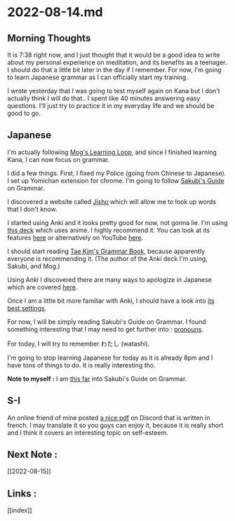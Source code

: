 # 2022-08-14.md

## Morning Thoughts
It is 7:38 right now, and I just thought that it would be a good idea to write about my personal experience on meditation, and its benefits as a teenager. I should do that a little bit later in the day if I remember. For now, I'm going to learn Japanese grammar as I can officially start my training.

I wrote yesterday that I was going to test myself again on Kana but I don't actually think I will do that.. I spent like 40 minutes answering easy questions. I'll just try to practice it in my everyday life and we should be good to go.

## Japanese

I'm actually following [Mog's Learning Loop](https://morg.systems/58465ab9), and since I finished learning Kana, I can now focus on grammar.

I did a few things. First, I fixed my Police (going from Chinese to Japanese).
I set up Yomichan extension for chrome.
I'm going to follow [Sakubi's Guide](https://sakubi.neocities.org/#) on Grammar.

I discovered a website called [Jisho](https://jisho.org/) which will allow me to look up words that I don't know.

I started using Anki and it looks pretty good for now, not gonna lie. I'm using [this deck](https://ankiweb.net/shared/info/911122782) which uses anime. I highly recommend it. 
You can look at its features [here](https://www.japanese-like-a-breeze.com/guide-for-beginners/) or alternatively on YouTube [here](https://www.youtube.com/watch?v=QWYrc_KTvfE).

I should start reading [Tae Kim's Grammar Book](http://guidetojapanese.org/learn/grammar), because apparently everyone is recommending it. (The author of the Anki deck I'm using, Sakubi, and Mog.)

Using Anki I discovered there are many ways to apologize in Japanese which are covered [here](https://maggiesensei.com/2010/05/18/%E3%81%94%E3%82%81%E3%82%93%E3%81%AA%E3%81%95%E3%81%84%E8%A8%B1%E3%81%97%E3%81%A6%E4%B8%8B%E3%81%95%E3%81%84%E3%80%82gomennasaiyurushite-kudasai-how-to-apologize-in-japanese/).

Once I am a little bit more familiar with Anki, I should have a look into [its best settings](https://morg.systems/31f3d49a).

For now, I will be simply reading Sakubi's Guide on Grammar. I found something interesting that I may need to get further into : [pronouns](https://media.discordapp.net/attachments/945027080037498890/1008427896056057917/unknown.png).

For today, I will try to remember わたし (watashi).

I'm going to stop learning Japanese for today as it is already 8pm and I have tons of things to do. It is really interesting tho.

**Note to myself :** I am [this far](https://media.discordapp.net/attachments/945027080037498890/1008439474428059688/unknown.png) into Sakubi's Guide on Grammar.

## S-I

An online friend of mine posted [a nice pdf](https://vie-etudiante.uqam.ca/medias/fichiers/conseils-soutien/article-estime-de-soi.pdf) on Discord that is written in french. I may translate it so you guys can enjoy it, because it is really short and I think it covers an interesting topic on self-esteem.

## Next Note :
[[2022-08-15]]

## Links :
[[index]]